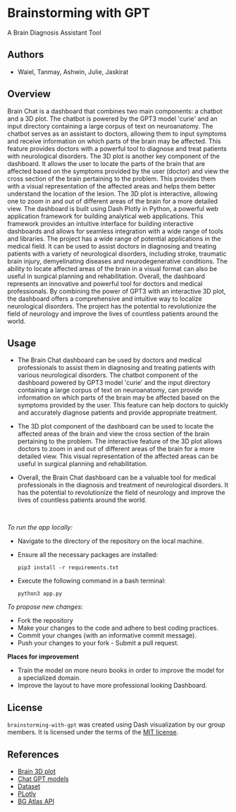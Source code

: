 # Brainstorming with GPT
A Brain Diagnosis Assistant Tool

## Authors

-   Waiel, Tanmay, Ashwin, Julie, Jaskirat

## Overview 

Brain Chat is a dashboard that combines two main components: a chatbot and a 3D plot. The
chatbot is powered by the GPT3 model 'curie' and an input directory containing a large corpus of
text on neuroanatomy. The chatbot serves as an assistant to doctors, allowing them to input
symptoms and receive information on which parts of the brain may be affected. This feature
provides doctors with a powerful tool to diagnose and treat patients with neurological disorders.
The 3D plot is another key component of the dashboard. It allows the user to locate the parts of
the brain that are affected based on the symptoms provided by the user (doctor) and view the
cross section of the brain pertaining to the problem. This provides them with a visual
representation of the affected areas and helps them better understand the location of the lesion.
The 3D plot is interactive, allowing one to zoom in and out of different areas of the brain for a
more detailed view.
The dashboard is built using Dash Plotly in Python, a powerful web application framework for
building analytical web applications. This framework provides an intuitive interface for building
interactive dashboards and allows for seamless integration with a wide range of tools and
libraries.
The project has a wide range of potential applications in the medical field. It can be used to assist
doctors in diagnosing and treating patients with a variety of neurological disorders, including
stroke, traumatic brain injury, demyelinating diseases and neurodegenerative conditions. The
ability to locate affected areas of the brain in a visual format can also be useful in surgical
planning and rehabilitation.
Overall, the dashboard represents an innovative and powerful tool for doctors and medical
professionals. By combining the power of GPT3 with an interactive 3D plot, the dashboard
offers a comprehensive and intuitive way to localize neurological disorders. The project has the
potential to revolutionize the field of neurology and improve the lives of countless patients
around the world.

## Usage 

- The Brain Chat dashboard can be used by doctors and medical professionals to assist them in diagnosing and treating patients with various neurological disorders. The chatbot component of the dashboard powered by GPT3 model 'curie' and the input directory containing a large corpus of text on neuroanatomy, can provide information on which parts of the brain may be affected based on the symptoms provided by the user. This feature can help doctors to quickly and accurately diagnose patients and provide appropriate treatment.

- The 3D plot component of the dashboard can be used to locate the affected areas of the brain and view the cross section of the brain pertaining to the problem. The interactive feature of the 3D plot allows doctors to zoom in and out of different areas of the brain for a more detailed view. This visual representation of the affected areas can be useful in surgical planning and rehabilitation.

- Overall, the Brain Chat dashboard can be a valuable tool for medical professionals in the diagnosis and treatment of neurological disorders. It has the potential to revolutionize the field of neurology and improve the lives of countless patients around the world.

<br>

 *To run the app locally:* 

- Navigate to the directory of the repository on the local machine.
- Ensure all the necessary packages are installed:

    `pip3 install -r requirements.txt`

- Execute the following command in a bash terminal:

    `python3 app.py`

*To propose new changes:* 
- Fork the repository
- Make your changes to the code and adhere to best coding practices. 
- Commit your changes (with an informative commit message).
- Push your changes to your fork - Submit a pull request.

**Places for improvement** 
- Train the model on more neuro books in order to improve the model for a specialized domain.
- Improve the layout to have more professional looking Dashboard.


## License 

`brainstorming-with-gpt` was created using Dash visualization by our group members. It is licensed under the terms of the [MIT license](LICENSE).

## References

- [Brain 3D plot](https://brainglobe.info/)
- [Chat GPT models](https://openai.com/blog/introducing-chatgpt-and-whisper-apis) 
- [Dataset](https://gin.g-node.org/BrainGlobe/atlases/src/master/allen_human_500um_v0.1.tar.gz) 
- [PLotly](https://plotly.com/dash/)
- [BG Atlas API](https://github.com/brainglobe/bg-atlasapi)
